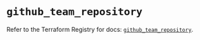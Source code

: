 # `github_team_repository`

Refer to the Terraform Registry for docs: [`github_team_repository`](https://registry.terraform.io/providers/integrations/github/6.7.1/docs/resources/team_repository).

